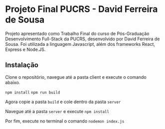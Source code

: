 # Projeto Final PUCRS - David Ferreira de Sousa

Projeto apresentado como Trabalho Final do curso de Pós-Graduação Desenvolvimento Full-Stack da PUCRS, desenvolvido por David Ferreira de Sousa. Foi utilizada a linguagem Javascript, além dos frameworks React, Express e Node.JS.

## Instalação

Clone o repositório, navegue até a pasta client e execute o comando abaixo.

`npm install`
`npm run build`

Agora copie a pasta `build` e cole dentro da pasta `server`

Navegue até a pasta `server` e execute `npm install`

Por fim, execute no terminal o comando `nodemon index.js`